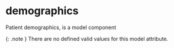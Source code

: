 # demographics
Patient demographics, is a model component


{: .note }
There are no defined valid values for this model attribute.
